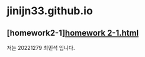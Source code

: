 # jinijn33.github.io

[**homework2-1**][homework 2-1.html](https://github.com/jinijn33/jinijn33.github.io/homework2-1.html)
-
저는 20221279 최민석 입니다.
